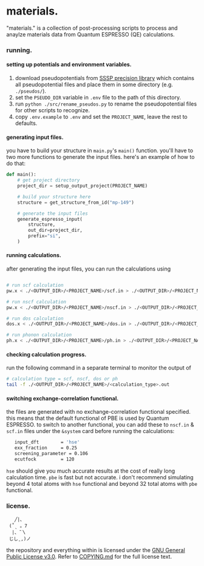 # materials.

"materials." is a collection of post-processing scripts to process and anaylze
materials data from Quantum ESPRESSO (QE) calculations.

### running.

#### setting up potentials and environment variables.
1) download pseudopotentials from [SSSP precision library](https://www.materialscloud.org/discover/sssp/table/precision)
which contains all pseudopotential files and place them in some directory
(e.g. `./pseudos/`).
2) set the `PSEUDO_DIR` variable in `.env` file to the path of this directory.
3) run `python ./src/rename_pseudos.py` to rename the pseudopotential files
for other scripts to recognize.
4) copy `.env.example` to `.env` and set the `PROJECT_NAME`, leave the rest
to defaults.

#### generating input files.

you have to build your structure in `main.py`'s `main()` function.
you'll have to two more functions to generate the input files. here's
an example of how to do that:
```py
def main():
    # get project directory
    project_dir = setup_output_project(PROJECT_NAME)

    # build your structure here
    structure = get_structure_from_id("mp-149")

    # generate the input files
    generate_espresso_input(
        structure,
        out_dir=project_dir,
        prefix="si",
    )
```

#### running calculations.

after generating the input files, you can run the calculations using
```bash

# run scf calculation
pw.x < ./<OUTPUT_DIR>/<PROJECT_NAME>/scf.in > ./<OUTPUT_DIR>/<PROJECT_NAME>/scf.out

# run nscf calculation
pw.x < ./<OUTPUT_DIR>/<PROJECT_NAME>/nscf.in > ./<OUTPUT_DIR>/<PROJECT_NAME>/nscf.out

# run dos calculation
dos.x < ./<OUTPUT_DIR>/<PROJECT_NAME>/dos.in > ./<OUTPUT_DIR>/<PROJECT_NAME>/dos.out

# run phonon calculation
ph.x < ./<OUTPUT_DIR>/<PROJECT_NAME>/ph.in > ./<OUTPUT_DIR>/<PROJECT_NAME>/ph.out
```

#### checking calculation progress.

run the following command in a separate terminal to monitor the output of
```bash
# calculation type = scf, nscf, dos or ph
tail -f ./<OUTPUT_DIR>/<PROJECT_NAME>/<calculation_type>.out
```

#### switching exchange-correlation functional.

the files are generated with no exchange-correlation functional
specified. this means that the default functional of PBE is used
by Quantum ESPRESSO. to switch to another functional, you can
add these to `nscf.in` & `scf.in` files under the `&system` card
before running the calculations:
```bash
   input_dft        = 'hse'
   exx_fraction     = 0.25
   screening_parameter = 0.106
   ecutfock         = 120
```

`hse` should give you much accurate results at the cost of really long
calculation time. `pbe` is fast but not accurate. i don't recommend
simulating beyond 4 total atoms with `hse` functional and beyond
32 total atoms with `pbe` functional.

### license.

       ╱|、
     (˚ˎ 。7
      |、˜〵
     じしˍ,)ノ

the repository and everything within is licensed under the [GNU General Public License v3.0](https://www.gnu.org/licenses/gpl-3.0.en.html).
Refer to [COPYING.md](./COPYING.md) for the full license text.

